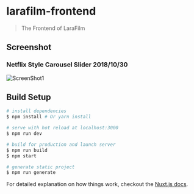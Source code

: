# larafilm-frontend

> The Frontend of LaraFilm

## Screenshot
### Netflix Style Carousel Slider 2018/10/30
![ScreenShot1](https://github.com/almajiro/larafilm-frontend/blob/master/screenshots/screenshot1.png?raw=true)

## Build Setup

``` bash
# install dependencies
$ npm install # Or yarn install

# serve with hot reload at localhost:3000
$ npm run dev

# build for production and launch server
$ npm run build
$ npm start

# generate static project
$ npm run generate
```

For detailed explanation on how things work, checkout the [Nuxt.js docs](https://github.com/nuxt/nuxt.js).


